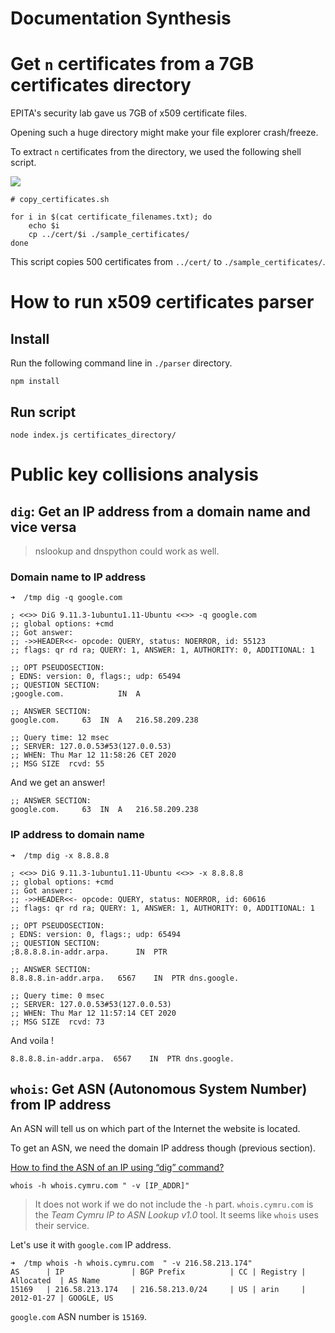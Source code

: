 Documentation Synthesis
===

# Get `n` certificates from a 7GB certificates directory

EPITA's security lab gave us 7GB of x509 certificate files.

Opening such a huge directory might make your file explorer crash/freeze.

To extract `n` certificates from the directory, we used the following shell script.

![](https://i.imgur.com/H4EICAS.png)

```shell script
# copy_certificates.sh

for i in $(cat certificate_filenames.txt); do
    echo $i
    cp ../cert/$i ./sample_certificates/
done
```

This script copies 500 certificates from `../cert/` to `./sample_certificates/`.

# How to run x509 certificates parser

## Install

Run the following command line in `./parser` directory.

```
npm install
```

## Run script 

```
node index.js certificates_directory/
```

# Public key collisions analysis

## `dig`: Get an IP address from a domain name and vice versa 

> nslookup and dnspython could work as well.

### Domain name to IP address

```
➜  /tmp dig -q google.com                        

; <<>> DiG 9.11.3-1ubuntu1.11-Ubuntu <<>> -q google.com
;; global options: +cmd
;; Got answer:
;; ->>HEADER<<- opcode: QUERY, status: NOERROR, id: 55123
;; flags: qr rd ra; QUERY: 1, ANSWER: 1, AUTHORITY: 0, ADDITIONAL: 1

;; OPT PSEUDOSECTION:
; EDNS: version: 0, flags:; udp: 65494
;; QUESTION SECTION:
;google.com.			IN	A

;; ANSWER SECTION:
google.com.		63	IN	A	216.58.209.238

;; Query time: 12 msec
;; SERVER: 127.0.0.53#53(127.0.0.53)
;; WHEN: Thu Mar 12 11:58:26 CET 2020
;; MSG SIZE  rcvd: 55

```

And we get an answer!

```
;; ANSWER SECTION:
google.com.		63	IN	A	216.58.209.238
```
### IP address to domain name

```
➜  /tmp dig -x 8.8.8.8

; <<>> DiG 9.11.3-1ubuntu1.11-Ubuntu <<>> -x 8.8.8.8
;; global options: +cmd
;; Got answer:
;; ->>HEADER<<- opcode: QUERY, status: NOERROR, id: 60616
;; flags: qr rd ra; QUERY: 1, ANSWER: 1, AUTHORITY: 0, ADDITIONAL: 1

;; OPT PSEUDOSECTION:
; EDNS: version: 0, flags:; udp: 65494
;; QUESTION SECTION:
;8.8.8.8.in-addr.arpa.		IN	PTR

;; ANSWER SECTION:
8.8.8.8.in-addr.arpa.	6567	IN	PTR	dns.google.

;; Query time: 0 msec
;; SERVER: 127.0.0.53#53(127.0.0.53)
;; WHEN: Thu Mar 12 11:57:14 CET 2020
;; MSG SIZE  rcvd: 73
```

And voila !

`8.8.8.8.in-addr.arpa.	6567	IN	PTR	dns.google.`

## `whois`: Get ASN (Autonomous System Number) from IP address

An ASN will tell us on which part of the Internet the website is located.

To get an ASN, we need the domain IP address though (previous section).

[How to find the ASN of an IP using “dig” command?](https://askubuntu.com/questions/595403/how-to-find-the-asn-of-an-ip-using-dig-command)

`whois -h whois.cymru.com " -v [IP_ADDR]"`

> It does not work if we do not include the `-h` part.
> `whois.cymru.com` is the _Team Cymru IP to ASN Lookup v1.0_ tool.
> It seems like `whois` uses their service.

Let's use it with `google.com` IP address.

```
➜  /tmp whois -h whois.cymru.com  " -v 216.58.213.174"
AS      | IP               | BGP Prefix          | CC | Registry | Allocated  | AS Name
15169   | 216.58.213.174   | 216.58.213.0/24     | US | arin     | 2012-01-27 | GOOGLE, US
```

`google.com` ASN number is `15169`.